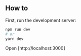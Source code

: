 ## How to

First, run the development server:

```bash
npm run dev
# or
yarn dev
```

Open [http://localhost:3000]
